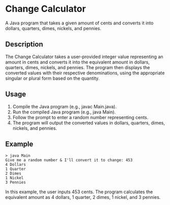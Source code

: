 # Change Calculator

A Java program that takes a given amount of cents and converts it into dollars, quarters, dimes, nickels, and pennies.

## Description

The Change Calculator takes a user-provided integer value representing an amount in cents and converts it into the equivalent amount in dollars, quarters, dimes, nickels, and pennies. The program then displays the converted values with their respective denominations, using the appropriate singular or plural form based on the quantity.

## Usage

1. Compile the Java program (e.g., javac Main.java).
2. Run the compiled Java program (e.g., java Main).
3. Follow the prompt to enter a random number representing cents.
4. The program will output the converted values in dollars, quarters, dimes, nickels, and pennies.

## Example

```plaintext
> java Main
Give me a random number & I'll convert it to change: 453
4 Dollars
1 Quarter
2 Dimes
1 Nickel
3 Pennies
```
In this example, the user inputs 453 cents. The program calculates the equivalent amount as 4 dollars, 1 quarter, 2 dimes, 1 nickel, and 3 pennies.
